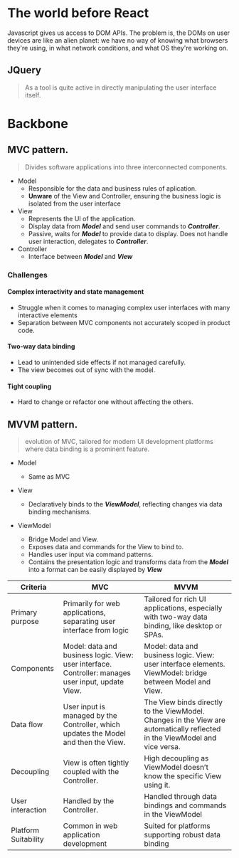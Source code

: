 # The world before React
Javascript gives us access to DOM APIs. The problem is, the DOMs on user devices are like an alien planet: we have no way of knowing what browsers they're using, in what network conditions, and what OS they're working on.


## JQuery
> As a tool is quite active in directly manipulating the user interface itself.

# Backbone 
## MVC pattern.
> Divides software applications into three interconnected components.

+ Model
  + Responsible for the data and business rules of aplication.
  + **Unware** of the View and Controller, ensuring the business logic is isolated from the user interface
+ View
  + Represents the UI of the application.
  + Display data from **_Model_** and send user commands to **_Controller_**.
  + Passive, waits for **_Model_** to provide data to display. Does not handle user interaction, delegates to **_Controller_**.
+ Controller
  + Interface between **_Model_** and **_View_**

### Challenges
#### Complex interactivity and state management
+ Struggle when it comes to managing complex user interfaces with many interactive elements
+ Separation between MVC components not accurately scoped in product code.
#### Two-way data binding
+ Lead to unintended side effects if not managed carefully. 
+ The view becomes out of sync with the model.

#### Tight coupling
+ Hard to change or refactor one without affecting the others.


## MVVM pattern.
> evolution of MVC, tailored for modern UI development platforms where data binding is a prominent feature.

+ Model
  + Same as MVC

+ View
  + Declaratively binds to the **_ViewModel_**, reflecting changes via data binding mechanisms.
  
+ ViewModel
  + Bridge Model and View.
  + Exposes data and commands for the View to bind to.
  + Handles user input via command patterns.
  + Contains the presentation logic and transforms data from the **_Model_** into a format can be easily displayed by **_View_**

| Criteria             | MVC                                                                                                  | MVVM                                                                                                                       |
|----------------------|------------------------------------------------------------------------------------------------------|----------------------------------------------------------------------------------------------------------------------------|
| Primary purpose      | Primarily for web applications, separating user interface from logic                                 | Tailored for rich UI applications, especially with two-way data binding, like desktop or SPAs.                             |
| Components           | Model: data and business logic. View: user interface. Controller: manages user input,   update View. | Model: data and business logic. View: user interface elements. ViewModel: bridge between Model and View.                   |
| Data flow            | User input is managed by the Controller, which updates the Model and then the View.                  | The View binds directly to the ViewModel. Changes in the View are automatically reflected in the ViewModel and vice versa. |
| Decoupling           | View is often tightly coupled with the Controller.                                                   | High decoupling as ViewModel doesn’t know the specific View using it.                                                      |
| User interaction     | Handled by the Controller.                                                                           | Handled through data bindings and commands in the ViewModel                                                                |
| Platform Suitability | Common in web application development                                                                | Suited for platforms supporting robust data binding                                                                        |

